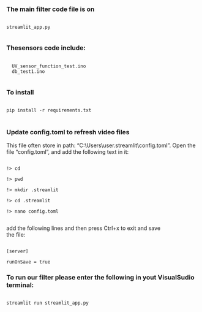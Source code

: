 
### The main filter code file is on 
<code>
streamlit_app.py
 </code>

### Thesensors code include:
<code>
  UV_sensor_function_test.ino
  db_test1.ino
  </code>


### To install
<code>
pip install -r requirements.txt
</code>
<br/>

### Update config.toml to refresh video files
This file often store in path: “C:\Users\user\.streamlit\config.toml”.
Open the file “config.toml”, and add the following text in it:

<code>
!> cd <br/>
!> pwd <br/>
!> mkdir .streamlit <br/>
!> cd .streamlit <br/>
!> nano config.toml <br/>
</code>

add the following lines and then press Ctrl+x to exit and save <br/>
the file:

<code>
[server] <br/>
runOnSave = true
</code>

### To run our filter please enter the following in yout VisualSudio terminal:
<code>
streamlit run streamlit_app.py 
</code>

